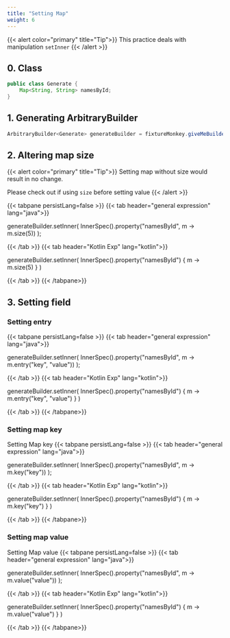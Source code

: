 ```yaml
---
title: "Setting Map"
weight: 6
---
```


{{< alert color="primary" title="Tip">}}
This practice deals with manipulation `setInner`
{{< /alert >}}

## 0. Class

```java
public class Generate {
    Map<String, String> namesById;
}
```

## 1. Generating ArbitraryBuilder

```java
ArbitraryBuilder<Generate> generateBuilder = fixtureMonkey.giveMeBuilder(Generate.class);
```

## 2. Altering map size
{{< alert color="primary" title="Tip">}}
Setting map without size would result in no change. 

Please check out if using `size` before setting value
{{< /alert >}}

{{< tabpane persistLang=false >}}
{{< tab header="general expression" lang="java">}}

generateBuilder.setInner(
    InnerSpec().property("namesById", m -> m.size(5))
);

{{< /tab >}}
{{< tab header="Kotlin Exp" lang="kotlin">}}

generateBuilder.setInner(
    InnerSpec().property("namesById") { m -> m.size(5) }
)

{{< /tab >}}
{{< /tabpane>}}

## 3. Setting field
### Setting entry
{{< tabpane persistLang=false >}}
{{< tab header="general expression" lang="java">}}

generateBuilder.setInner(
    InnerSpec().property("namesById", m -> m.entry("key", "value"))
);

{{< /tab >}}
{{< tab header="Kotlin Exp" lang="kotlin">}}

generateBuilder.setInner(
    InnerSpec().property("namesById") { m -> m.entry("key", "value") }
)

{{< /tab >}}
{{< /tabpane>}}

### Setting map key
Setting Map key
{{< tabpane persistLang=false >}}
{{< tab header="general expression" lang="java">}}

generateBuilder.setInner(
    InnerSpec().property("namesById", m -> m.key("key"))
);

{{< /tab >}}
{{< tab header="Kotlin Exp" lang="kotlin">}}

generateBuilder.setInner(
    InnerSpec().property("namesById") { m -> m.key("key") }
)

{{< /tab >}}
{{< /tabpane>}}

### Setting map value 
Setting Map value
{{< tabpane persistLang=false >}}
{{< tab header="general expression" lang="java">}}

generateBuilder.setInner(
    InnerSpec().property("namesById", m -> m.value("value"))
);

{{< /tab >}}
{{< tab header="Kotlin Exp" lang="kotlin">}}

generateBuilder.setInner(
    InnerSpec().property("namesById") { m -> m.value("value") }
)

{{< /tab >}}
{{< /tabpane>}}
